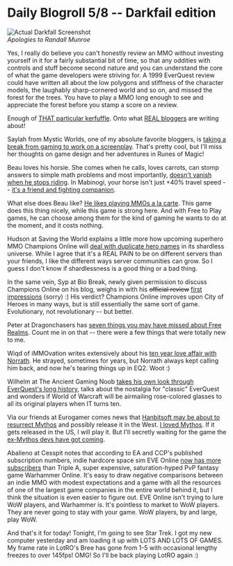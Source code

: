 # Daily Blogroll 5/8 -- Darkfail edition

![Actual Darkfall Screenshot](http://westkarana.com/wp-content/uploads/2009/05/darkfall.jpg "Actual Darkfall Screenshot")  
*Apologies to Randall Munroe*

Yes, I really do believe you can't honestly review an MMO without investing yourself in it for a fairly substantial bit of time, so that any oddities with controls and stuff become second nature and you can understand the core of what the game developers were striving for. A 1999 EverQuest review could have written all about the low polygons and stiffness of the character models, the laughably sharp-cornered world and so on, and missed the forest for the trees. You have to play a MMO long enough to see and appreciate the forest before you stamp a score on a review.

Enough of [THAT particular kerfuffle](http://forums.darkfallonline.com/showthread.php?t=185733). Onto what [REAL bloggers](http://syncaine.wordpress.com/2009/05/07/final-word-on-the-eurogamer-slander-piece/) are writing about!

Saylah from Mystic Worlds, one of my absolute favorite bloggers, is [taking a break from gaming to work on a screenplay](http://notadiary.typepad.com/onethought/). That's pretty cool, but I'll miss her thoughts on game design and her adventures in Runes of Magic!

Beau loves his horsie. She comes when he calls, loves carrots, can stomp answers to simple math problems and most importantly, [doesn't vanish when he stops riding](http://epicdolls.com/beauturkey/?p=1416). In Mabinogi, your horse isn't just +40% travel speed -- [it's a friend and fighting companion](http://westkarana.com/index.php/2008/12/02/comparing-eq2-and-mabinogi-horse-movies/).

What else does Beau like? [He likes playing MMOs a la carte](http://epicdolls.com/beauturkey/?p=1411). This game does this thing nicely, while this game is strong here. And with Free to Play games, he can choose among them for the kind of gaming he wants to do at the moment, and it costs nothing.

Hudson at Saving the World explains a little more how upcoming superhero MMO Champions Online will [deal with duplicate hero names](http://mmoheroes.blogspot.com/2009/05/champions-online-unique-names-explained.html) in its shardless universe. While I agree that it's a REAL PAIN to be on different servers than your friends, I like the different ways server communities can grow. So I guess I don't know if shardlessness is a good thing or a bad thing.

In the same vein, Syp at Bio Break, newly given permission to discuss Champions Online on his blog, weighs in with his ~~official review~~ [first impressions](http://biobreak.wordpress.com/2009/05/06/champions-online-beta-first-impressions/) (sorry) :) His verdict? Champions Online improves upon City of Heroes in many ways, but is still essentially the same sort of game. Evolutionary, not revolutionary -- but better.

Peter at Dragonchasers has [seven things you may have missed about Free Realms](http://dragonchasers.com/2009/05/07/seven-free-realms-details-you-may-have-missed/). Count me in on that -- there were a few things that were totally new to me.

Wiqd of iMMOvation writes extensively about his [ten year love affair with Norrath](http://wiqdintentionz.com/studios/blog2/?p=524). He strayed, sometimes for years, but Norrath always kept calling him back, and now he's tearing things up in EQ2. Woot :)

Wilhelm at The Ancient Gaming Noob [takes his own look through EverQuest's long history](http://tagn.wordpress.com/2009/05/06/everquest-and-the-intoxication-of-nostalgia/), talks about the nostalgia for "classic" EverQuest and wonders if World of Warcraft will be airmailing rose-colored glasses to all its original players when IT turns ten.

Via our friends at Eurogamer comes news that [Hanbitsoft may be about to resurrect Mythos](http://www.eurogamer.net/articles/mythos-fans-dont-have-to-worry-now) and possibly release it in the West. [I loved Mythos](http://westkarana.com/index.php/category/mmos/mythos/). If it gets released in the US, I will play it. But I'll secretly waiting for the game the [ex-Mythos devs have got coming](http://westkarana.com/index.php/category/other-games/torchlight/).

Abalieno at Cesspit notes that according to EA and CCP's published subscription numbers, indie hardcore space sim EVE Online [now has more subscribers](http://www.cesspit.net/drupal/node/1894) than Triple A, super expensive, saturation-hyped PvP fantasy game Warhammer Online. It's easy to draw negative comparisons between an indie MMO with modest expectations and a game with all the resources of one of the largest game companies in the entire world behind it, but I think the situation is even easier to figure out. EVE Online isn't trying to lure WoW players, and Warhammer is. It's pointless to market to WoW players. They are never going to stay with your game. WoW players, by and large, play WoW.

And that's it for today! Tonight, I'm going to see Star Trek. I got my new computer yesterday and am loading it up with LOTS AND LOTS OF GAMES. My frame rate in LotRO's Bree has gone from 1-5 with occasional lengthy freezes to over 145fps! OMG! So I'll be back playing LotRO again :)


